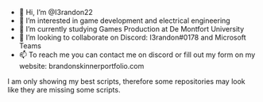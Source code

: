- 👋 Hi, I’m @I3randon22
- 👀 I’m interested in game development and electrical engineering
- 🌱 I’m currently studying Games Production at De Montfort University
- 💞️ I’m looking to collaborate on Discord: I3randon#0178 and Microsoft Teams
- 📫 To reach me you can contact me on discord or fill out my form on my website: brandonskinnerportfolio.com

I am only showing my best scripts, therefore some repositories may look like they are missing some scripts.

<!---
I3randon22/I3randon22 is a ✨ special ✨ repository because its `README.md` (this file) appears on your GitHub profile.
You can click the Preview link to take a look at your changes.
--->
